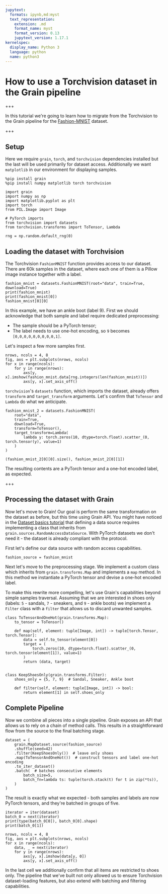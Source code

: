 ```yaml
---
jupytext:
  formats: ipynb,md:myst
  text_representation:
    extension: .md
    format_name: myst
    format_version: 0.13
    jupytext_version: 1.17.1
kernelspec:
  display_name: Python 3
  language: python
  name: python3
---
```


# How to use a Torchvision dataset in the Grain pipeline

+++

In this tutorial we're going to learn how to migrate from the Torchvision to the Grain pipeline for the [Fashion-MNIST](https://github.com/zalandoresearch/fashion-mnist) dataset.

+++

## Setup

Here we require `grain`, `torch`, and `torchvision` dependencies installed but the last will be used primarily for dataset access. Additionally we want `matplotlib` in our environment for displaying samples.

```{code-cell} ipython3
%pip install grain
%pip install numpy matplotlib torch torchvision
```

```{code-cell} ipython3
import grain
import numpy as np
import matplotlib.pyplot as plt
import torch
from PIL.Image import Image

# PyTorch imports
from torchvision import datasets
from torchvision.transforms import ToTensor, Lambda

rng = np.random.default_rng(0)
```

## Loading the dataset with Torchvision

The Torchvision `FashionMNIST` function provides access to our dataset. There are 60k samples in the dataset, where each one of them is a Pillow image instance together with a label.

```{code-cell} ipython3
fashion_mnist = datasets.FashionMNIST(root="data", train=True, download=True)
print(fashion_mnist)
print(fashion_mnist[0])
fashion_mnist[0][0]
```

In this example, we have an ankle boot (label 9). First we should acknowledge that both sample and label require dedicated preprocessing:
- The sample should be a PyTorch tensor;
- The label needs to use one-hot encoding, so `9` becomes `[0,0,0,0,0,0,0,0,0,1]`.

Let's inspect a few more samples first.

```{code-cell} ipython3
nrows, ncols = 4, 8
fig, axs = plt.subplots(nrows, ncols)
for x in range(ncols):
    for y in range(nrows):
        axs[y, x].imshow(fashion_mnist.data[rng.integers(len(fashion_mnist))])
        axs[y, x].set_axis_off()
```

`torchvision`'s `datasets` function, which imports the dataset, already offers `transform` and `target_transform` arguments. Let's confirm that `ToTensor` and `Lambda` do what we anticipate.

```{code-cell} ipython3
fashion_mnist_2 = datasets.FashionMNIST(
    root="data",
    train=True,
    download=True,
    transform=ToTensor(),
    target_transform=Lambda(
        lambda y: torch.zeros(10, dtype=torch.float).scatter_(0, torch.tensor(y), value=1)
    )
)
```

```{code-cell} ipython3
(fashion_mnist_2[0][0].size(), fashion_mnist_2[0][1])
```

The resulting contents are a PyTorch tensor and a one-hot encoded label, as expected.

+++

## Processing the dataset with Grain

Now let's move to Grain! Our goal is perform the same transformation on the dataset as before, but this time using Grain API. You might have noticed in the [Dataset basics tutorial](https://google-grain.readthedocs.io/en/latest/tutorials/dataset_basic_tutorial.html) that defining a data source requires implementing a class that inherits from `grain.sources.RandomAccessDataSource`. With PyTorch datasets we don't need it - the dataset is already compliant with the protocol.

First let's define our data source with random access capabilities.

```{code-cell} ipython3
fashion_source = fashion_mnist
```

Next let's move to the preprocessing stage. We implement a custom class which inherits from `grain.transforms.Map` and implements a `map` method. In this method we instantiate a PyTorch tensor and devise a one-hot encoded label.

To make this rewrite more compelling, let's use Grain's capabilities beyond simple samples traversal. Assuming that we are interested in shoes only (labels: `5` - sandals, `7` - sneakers, and `9` - ankle boots) we implement a `Filter` class with a `filter` that allows us to discard unwanted samples.

```{code-cell} ipython3
class ToTensorAndOneHot(grain.transforms.Map):
    to_tensor = ToTensor()

    def map(self, element: tuple[Image, int]) -> tuple[torch.Tensor, torch.Tensor]:
        data = self.to_tensor(element[0])
        target = (
            torch.zeros(10, dtype=torch.float).scatter_(0, torch.tensor(element[1]), value=1)
        )
        return (data, target)


class KeepShoesOnly(grain.transforms.Filter):
    shoes_only = {5, 7, 9}  # Sandal, Sneaker, Ankle boot

    def filter(self, element: tuple[Image, int]) -> bool:
        return element[1] in self.shoes_only
```

## Complete Pipeline

Now we combine all pieces into a single pipeline. Grain exposes an API that allows us to rely on a chain of method calls. This results in a straightforward flow from the source to the final batching stage.

```{code-cell} ipython3
dataset = (
    grain.MapDataset.source(fashion_source)
    .shuffle(seed=42)
    .filter(KeepShoesOnly())  # leave only shoes
    .map(ToTensorAndOneHot())  # construct tensors and label one-hot encoding
    .to_iter_dataset()
    .batch(  # batches consecutive elements
        batch_size=5,
        batch_fn=lambda ts: tuple(torch.stack(t) for t in zip(*ts)),
    )
)
```

The result is exactly what we expected - both samples and labels are now PyTorch tensors, and they're batched in groups of five.

```{code-cell} ipython3
iterator = iter(dataset)
batch_0 = next(iterator)
print(type(batch_0[0]), batch_0[0].shape)
print(batch_0[1])
```

```{code-cell} ipython3
nrows, ncols = 4, 8
fig, axs = plt.subplots(nrows, ncols)
for x in range(ncols):
    data, _ = next(iterator)
    for y in range(nrows):
        axs[y, x].imshow(data[y, 0])
        axs[y, x].set_axis_off()
```

In the last cell we additionally confirm that all items are restricted to shoes only. The pipeline that we've built not only allowed us to ensure Torchvision dataset-loading features, but also extend with batching and filtering capabilities.
